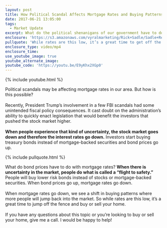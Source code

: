 ```yaml
---
layout: post
title: How Political Scandal Affects Mortgage Rates and Buying Patterns
date: 2017-06-21 13:05:00
tags:
  - Market Update
excerpt: What do the political shenanigans of our government have to do with mortgage rates? Today I’m explaining how.
enclosure: 'https://s3.amazonaws.com/vyralmarketing/Rick+Sadle/Sadle+Real+Estate+Team-+Political+scandal+and+mortgage+rates.mp4'
pullquote: 'While rates are this low, it’s a great time to get off the fence and back into the market.'
enclosure_type: video/mp4
enclosure_time:
use_youtube_image: true
youtube_alternate_image:
youtube_code: 'https://youtu.be/E9yKhx2XGp0'
---
```



{% include youtube.html %}

Political scandals may be affecting mortgage rates in our area. But how is this possible?
<br>
<br>Recently, President Trump’s involvement in a few FBI scandals had some unintended fiscal policy consequences. It cast doubt on the administration’s ability to quickly enact legislation that would benefit the investors that pushed the stock market higher.
<br>
<br>**When people experience that kind of uncertainty, the stock market goes down and therefore the interest rates go down.** Investors start buying treasury bonds instead of mortgage-backed securities and bond prices go up.

{% include pullquote.html %}

What do bond prices have to do with mortgage rates? **When there is uncertainty in the market, people do what is called a “flight to safety.”** People will buy lower risk bonds instead of stocks or mortgage-backed securities. When bond prices go up, mortgage rates go down.
<br>
<br>When mortgage rates go down, we see a shift in buying patterns where more people will jump back into the market. So while rates are this low, it’s a great time to jump off the fence and buy or sell your home.
<br>
<br>If you have any questions about this topic or you’re looking to buy or sell your home, give me a call. I would be happy to help!
<br>